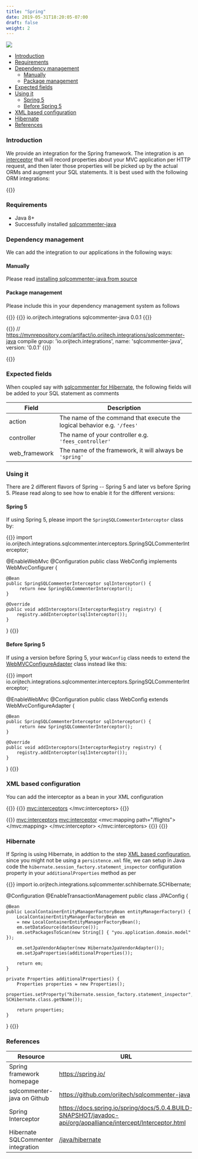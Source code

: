 ```yaml
---
title: "Spring"
date: 2019-05-31T18:20:05-07:00
draft: false
weight: 2
---
```


![](/images/spring-logo.png)

- [Introduction](#introduction)
- [Requirements](#requirements)
- [Dependency management](#dependency-management)
    - [Manually](#manually)
    - [Package management](#package-management)
- [Expected fields](#expected-fields)
- [Using it](#using-it)
    - [Spring 5](#spring-5)
    - [Before Spring 5](#before-spring-5)
- [XML based configuration](#xml-based-configuration)
- [Hibernate](#hibernate)
- [References](#references)

### Introduction
We provide an integration for the Spring framework. The integration is an [interceptor](https://docs.spring.io/spring/docs/5.0.4.BUILD-SNAPSHOT/javadoc-api/org/aopalliance/intercept/Interceptor.html) that will record properties about your MVC application per HTTP request, and then
later those properties will be picked up by the actual ORMs and augment your SQL statements. It is best used with the following ORM integrations:

{{<card-vendor href="/java/hibernate" src="/images/hibernate-logo.svg">}}

### Requirements

- Java 8+
- Successfully installed [sqlcommenter-java](/java/#install)

### Dependency management

We can add the integration to our applications in the following ways:

#### Manually

Please read [installing sqlcommenter-java from source](/java/#install-from-source)

#### Package management

Please include this in your dependency management system as follows

{{<tabs Maven Gradle>}}
{{<highlight xml>}}
    <dependency>
        <groupId>io.orijtech.integrations</groupId>
        <artifactId>sqlcommenter-java</artifactId>
        <version>0.0.1</version>
    </dependency>
{{</highlight>}}

{{<highlight gradle>}}
// https://mvnrepository.com/artifact/io.orijtech.integrations/sqlcommenter-java
compile group: 'io.orijtech.integrations', name: 'sqlcommenter-java', version: '0.0.1'
{{</highlight>}}

{{</tabs>}}

### Expected fields
When coupled say with [sqlcommenter for Hibernate](/java/hibernate), the following fields will be added to your SQL statement as comments

Field|Description
---|---
action|The name of the command that execute the logical behavior e.g. `'/fees'`
controller|The name of your controller e.g. `'fees_controller'`
web\_framework|The name of the framework, it will always be `'spring'`

### Using it
There are 2 different flavors of Spring -- Spring 5 and later vs before Spring 5. Please read along to see
how to enable it for the different versions:

#### Spring 5
If using Spring 5, please import the `SpringSQLCommenterInterceptor` class by:

{{<highlight java>}}
import io.orijtech.integrations.sqlcommenter.interceptors.SpringSQLCommenterInterceptor;

@EnableWebMvc
@Configuration
public class WebConfig implements WebMvcConfigurer {

    @Bean
    public SpringSQLCommenterInterceptor sqlInterceptor() {
         return new SpringSQLCommenterInterceptor();
    }
 
    @Override
    public void addInterceptors(InterceptorRegistry registry) {
        registry.addInterceptor(sqlInterceptor());
    }
}
{{</highlight>}}

#### Before Spring 5

If using a version before Spring 5, your `WebConfig` class needs to extend the [WebMVCConfigureAdapter](https://docs.spring.io/spring/docs/current/javadoc-api/org/springframework/web/servlet/config/annotation/WebMvcConfigurerAdapter.html) class instead like this:

{{<highlight java>}}
import io.orijtech.integrations.sqlcommenter.interceptors.SpringSQLCommenterInterceptor;

@EnableWebMvc
@Configuration
public class WebConfig extends WebMvcConfigureAdapter {

    @Bean
    public SpringSQLCommenterInterceptor sqlInterceptor() {
         return new SpringSQLCommenterInterceptor();
    }
 
    @Override
    public void addInterceptors(InterceptorRegistry registry) {
        registry.addInterceptor(sqlInterceptor());
    }
}
{{</highlight>}}

### XML based configuration

You can add the interceptor as a bean in your XML configuration

{{<tabs For_Every_Method Method_Specific>}}
{{<highlight xml>}}
<mvc:interceptors>
    <bean class="io.orijtech.integrations.sqlcommenter.interceptors.SpringSQLCommenterInterceptor"></bean>
</mvc:interceptors>
{{</highlight>}}

{{<highlight xml>}}
<mvc:interceptors>
    <mvc:interceptor>
        <mvc:mapping path="/flights"></mvc:mapping>
        <bean class="io.orijtech.integrations.sqlcommenter.interceptors.SpringSQLCommenterInterceptor"></bean>
    </mvc:interceptor>
</mvc:interceptors>
{{</highlight>}}
{{</tabs>}}

### Hibernate

If Spring is using Hibernate, in addtion to the step [XML based configuration](#xml-based-configuration),
since you might not be using a `persistence.xml` file, we can setup in Java code the
`hibernate.session_factory.statement_inspector` configuration property in your `additionalProperties` method as per

{{<highlight java>}}
import io.orijtech.integrations.sqlcommenter.schhibernate.SCHibernate;

@Configuration
@EnableTransactionManagement
public class JPAConfig {
 
    @Bean
    public LocalContainerEntityManagerFactoryBean entityManagerFactory() {
        LocalContainerEntityManagerFactoryBean em 
        = new LocalContainerEntityManagerFactoryBean();
        em.setDataSource(dataSource());
        em.setPackagesToScan(new String[] { "you.application.domain.model" });

        em.setJpaVendorAdapter(new HibernateJpaVendorAdapter());
        em.setJpaProperties(additionalProperties());

        return em;
    }
    
    private Properties additionalProperties() {
        Properties properties = new Properties();
        properties.setProperty("hibernate.session_factory.statement_inspector", SCHibernate.class.getName());

        return properties;
    }
}
{{</highlight>}}

### References

Resource|URL
---|---
Spring framework homepage|https://spring.io/
sqlcommenter-java on Github|https://github.com/orijtech/sqlcommenter-java
Spring Interceptor|https://docs.spring.io/spring/docs/5.0.4.BUILD-SNAPSHOT/javadoc-api/org/aopalliance/intercept/Interceptor.html
Hibernate SQLCommenter integration|[/java/hibernate](/java/hibernate)
